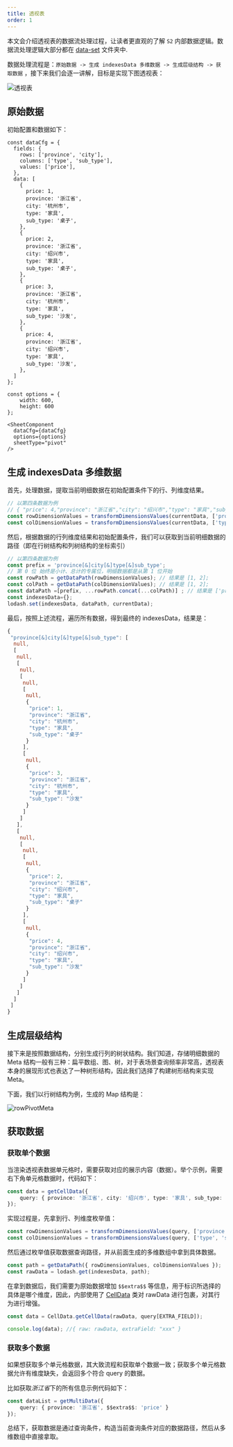 ```yaml
---
title: 透视表
order: 1
---
```


本文会介绍透视表的数据流处理过程，让读者更直观的了解 `S2` 内部数据逻辑。数据流处理逻辑大部分都在 [data-set](https://github.com/antvis/S2/tree/next/packages/s2-core/src/data-set) 文件夹中.

数据处理流程是：`原始数据 -> 生成 indexesData 多维数据 -> 生成层级结构 -> 获取数据` ，接下来我们会逐一讲解，目标是实现下图透视表：

<img src="https://mdn.alipayobjects.com/huamei_qa8qxu/afts/img/A*Wd1xTZoHhWwAAAAAAAAAAAAADmJ7AQ/original" alt="透视表" />

## 原始数据

初始配置和数据如下：

```tsx
const dataCfg = {
  fields: {
    rows: ['province', 'city'],
    columns: ['type', 'sub_type'],
    values: ['price'],
  },
  data: [
    {
      price: 1,
      province: '浙江省',
      city: '杭州市',
      type: '家具',
      sub_type: '桌子',
    },
    {
      price: 2,
      province: '浙江省',
      city: '绍兴市',
      type: '家具',
      sub_type: '桌子',
    },
    {
      price: 3,
      province: '浙江省',
      city: '杭州市',
      type: '家具',
      sub_type: '沙发',
    },
    {
      price: 4,
      province: '浙江省',
      city: '绍兴市',
      type: '家具',
      sub_type: '沙发',
    },
  ]
};

const options = {
    width: 600,
    height: 600
};

<SheetComponent
  dataCfg={dataCfg}
  options={options}
  sheetType="pivot"
/>
```

## 生成 indexesData 多维数据

首先，处理数据，提取当前明细数据在初始配置条件下的行、列维度结果。

```ts
// 以第四条数据为例
// { "price": 4,"province": "浙江省","city": "绍兴市","type": "家具","sub_type": "沙发" }
const rowDimensionValues = transformDimensionsValues(currentData, ['province', 'city']); // 结果是 ['浙江省', '绍兴市']
const colDimensionValues = transformDimensionsValues(currentData, ['type', 'sub_type']); // 结果是 ['家具', '沙发']
```

然后，根据数据的行列维度结果和初始配置条件，我们可以获取到当前明细数据的路径（即在行树结构和列树结构的坐标索引）

```ts
// 以第四条数据为例
const prefix = 'province[&]city[&]type[&]sub_type';
// 第 0 位 始终是小计、总计的专属位，明细数据都是从第 1 位开始
const rowPath = getDataPath(rowDimensionValues); // 结果是 [1, 2];
const colPath = getDataPath(colDimensionValues); // 结果是 [1, 2];
const dataPath =[prefix, ...rowPath.concat(...colPath)] ; // 结果是 ['province[&]city[&]type[&]sub_type', 1, 2, 1, 2];
const indexesData={};
lodash.set(indexesData, dataPath, currentData);
```

最后，按照上述流程，遍历所有数据，得到最终的 indexesData，结果是：

```ts
{
 "province[&]city[&]type[&]sub_type": [
  null,
  [
   null,
   [
    null,
    [
     null,
     [
      null,
      {
       "price": 1,
       "province": "浙江省",
       "city": "杭州市",
       "type": "家具",
       "sub_type": "桌子"
      }
     ],
     [
      null,
      {
       "price": 3,
       "province": "浙江省",
       "city": "杭州市",
       "type": "家具",
       "sub_type": "沙发"
      }
     ]
    ]
   ],
   [
    null,
    [
     null,
     [
      null,
      {
       "price": 2,
       "province": "浙江省",
       "city": "绍兴市",
       "type": "家具",
       "sub_type": "桌子"
      }
     ],
     [
      null,
      {
       "price": 4,
       "province": "浙江省",
       "city": "绍兴市",
       "type": "家具",
       "sub_type": "沙发"
      }
     ]
    ]
   ]
  ]
 ]
}
```

## 生成层级结构

接下来是按照数据结构，分别生成行列的树状结构。我们知道，存储明细数据的 Meta 结构一般有三种：扁平数组、图、树，对于表场景查询频率非常高，透视表本身的展现形式也表达了一种树形结构，因此我们选择了构建树形结构来实现 Meta。

下面，我们以行树结构为例，生成的 Map 结构是：<br/>

![rowPivotMeta](https://mdn.alipayobjects.com/huamei_qa8qxu/afts/img/A*BScNTbO2TrIAAAAAAAAAAAAADmJ7AQ/original)

## 获取数据

### 获取单个数据

当渲染透视表数据单元格时，需要获取对应的展示内容（数据）。举个示例，需要右下角单元格数据时，代码如下：

```ts
const data = getCellData({
    query: { province: '浙江省', city: '绍兴市', type: '家具', sub_type: '沙发', $$extra$$: 'price' }
});
```

实现过程是，先拿到行、列维度枚举值：

```ts
const rowDimensionValues = transformDimensionsValues(query, ['province', 'city']); // ['浙江省', '绍兴市']
const colDimensionValues = transformDimensionsValues(query, ['type', 'sub_type', '$$extra$$']); // ['家具', '沙发', 'price']
```

然后通过枚举值获取数据查询路径，并从前面生成的多维数组中拿到具体数据。

```ts
const path = getDataPath({ rowDimensionValues, colDimensionValues });
const rawData = lodash.get(indexesData, path);
```

在拿到数据后，我们需要为原始数据增加 `$$extra$$` 等信息，用于标识所选择的具体是哪个维度，因此，内部使用了 [CellData](https://github.com/antvis/S2/blob/next/packages/s2-core/src/data-set/cell-data.ts) 类对 rawData 进行包裹，对其行为进行增强。

```ts
const data = CellData.getCellData(rawData, query[EXTRA_FIELD]);

console.log(data); //{ raw: rawData, extraField: "xxx" }
```

### 获取多个数据

如果想获取多个单元格数据，其大致流程和获取单个数据一致；获取多个单元格数据允许有维度缺失，会返回多个符合 query 的数据。

比如获取*浙江省*下的所有信息示例代码如下：

```ts
const dataList = getMultiData({
    query: { province: '浙江省', $$extra$$: 'price' }
});
```

总结下，获取数据是通过查询条件，构造当前查询条件对应的数据路径，然后从多维数组中直接拿取。
